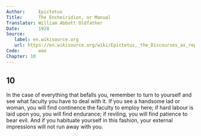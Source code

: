 ```yaml
---
Author:     Epictetus  
Title:      The Encheiridion, or Manual  
Translator: William Abbott Oldfather  
Date:       1928  
Source: 
   label: en.wikisource.org
   url: https://en.wikisource.org/wiki/Epictetus,_the_Discourses_as_reported_by_Arrian,_the_Manual,_and_Fragments/Manual 
Code:       wao  
Chapter: 10
---
```

##  10

In the case of everything that befalls you, remember to turn to yourself and
see what faculty you have to deal with it. If you see a handsome lad or woman,
you will find continence the faculty to employ here; if hard labour is laid
upon you, you will find endurance; if reviling, you will find patience to bear
evil. And if you habituate yourself in this fashion, your external impressions
will not run away with you.


